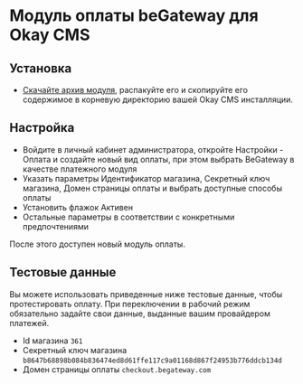 # Модуль оплаты beGateway для Okay CMS

## Установка

  * [Скачайте архив модуля](https://github.com/beGateway/okaycms-payment-module/raw/master/okaycms-payment-module.zip), распакуйте его и скопируйте его содержимое в корневую директорию вашей Okay CMS инсталляции.

## Настройка

  * Войдите в личный кабинет администратора, откройте Настройки - Оплата и создайте новый вид оплаты, при этом выбрать BeGateway в качестве платежного модуля
  * Указать параметры Идентификатор магазина, Секретный ключ магазина, Домен страницы оплаты и выбрать доступные способы оплаты
  * Установить флажок Активен
  * Остальные параметры в соответствии с конкретными предпочтениями

После этого доступен новый модуль оплаты.

## Тестовые данные

Вы можете использовать приведенные ниже тестовые данные, чтобы протестировать оплату. При переключении в рабочий режим обязательно задайте свои данные, выданные вашим провайдером платежей.

  * Id магазина ```361```
  * Секретный ключ магазина ```b8647b68898b084b836474ed8d61ffe117c9a01168d867f24953b776ddcb134d```
  * Домен страницы оплаты ```checkout.begateway.com```

